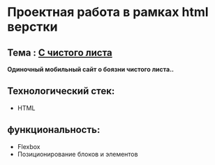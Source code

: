 # Проектная работа в рамках html верстки

## Тема : [С чистого листа](https://jon666grid.github.io)
**Одиночный мобильный сайт о боязни чистого листа..**

## Технологический стек:
* HTML

## функциональность:
* Flexbox
* Позиционирование блоков и элементов